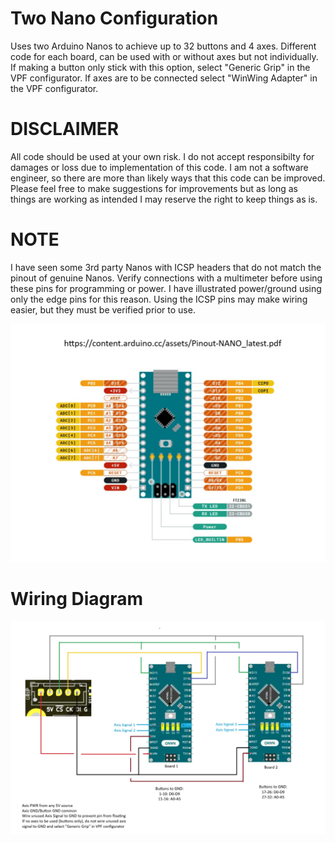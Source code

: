 # Two Nano Configuration
Uses two Arduino Nanos to achieve up to 32 buttons and 4 axes. Different code for each board, can be used with or without axes but not individually. If making a button only stick with this option, select "Generic Grip" in the VPF configurator. If axes are to be connected select "WinWing Adapter" in the VPF configurator. 
# DISCLAIMER
All code should be used at your own risk. I do not accept responsibilty for damages or loss due to implementation of this code. I am not a software engineer, so there are more than likely ways that this code can be improved. Please feel free to make suggestions for improvements but as long as things are working as intended I may reserve the right to keep things as is.

# NOTE
I have seen some 3rd party Nanos with ICSP headers that do not match the pinout of genuine Nanos. Verify connections with a multimeter before using these pins for programming or power. I have illustrated power/ground using only the edge pins for this reason. Using the ICSP pins may make wiring easier, but they must be verified prior to use. 

![image](../images/GenuineNanoPinout.jpg)

# Wiring Diagram
![image](../images/TwoNanoWiringDiagram.jpg)

